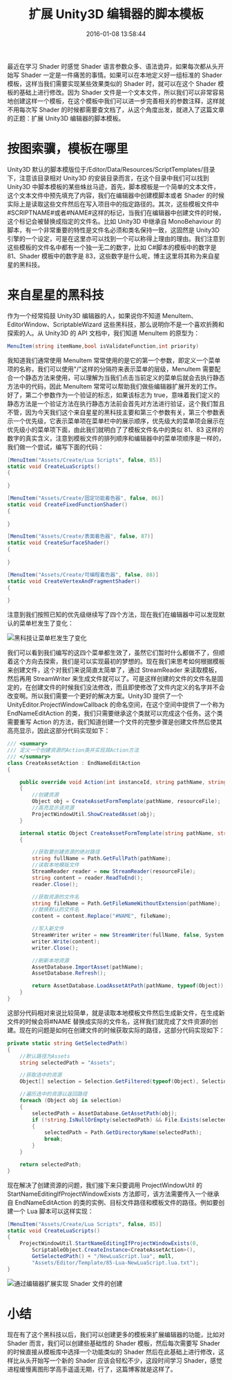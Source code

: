 ﻿---
slug: 3653662258
abbrlink: 3653662258
categories:
- Unity3D
date: 2016-01-08 13:58:44
description: 现在解决了创建资源的问题，我们接下来只要调用 ProjectWindowUtil 的 StartNameEditingIfProjectWindowExists 方法即可，该方法需要传入一个继承自 EndNameEditAction 的类的实例、目标文件路径和模板文件的路径;好了，第二个参数作为一个验证的标志，如果该标志为 true，意味着我们定义的静态方法是一个验证方法在执行静态方法前会首先对方法进行验证，这个我们暂且不管，因为今天我们这个来自星星的黑科技主要和第三个参数有关，第三个参数表示一个优先级，它表示菜单项在菜单栏中的展示顺序，优先级大的菜单项会展示在优先级小的菜单项下面，由此我们就明白了了模板文件名中的类似 81、83 这样的数字的真实含义，注意到模板文件的排列顺序和编辑器中的菜单项顺序是一样的，我们做一个尝试，编写下面的代码：;Unity3D 默认的脚本模版位于/Editor/Data/Resources/ScriptTemplates/目录下，注意该目录相对 Unity3D 的安装目录而言，在这个目录中我们可以找到 Unity3D 中脚本模板的某些蛛丝马迹，首先，脚本模板是一个简单的文本文件，这个文本文件中预先填充了内容，我们在编辑器中创建模脚本或者 Shader 的时候实际上是读取这些文件然后在写入项目中的指定路径的
tags:
- Unity3D
- 编辑器
- 模板
title: 扩展 Unity3D 编辑器的脚本模板
---

最近在学习 Shader 时感觉 Shader 语言参数众多、语法诡异，如果每次都从头开始写 Shader 一定是一件痛苦的事情。如果可以在本地定义好一组标准的 Shader 模板，这样当我们需要实现某些效果类似的 Shader 时，就可以在这个 Shader 模板的基础上进行修改。因为 Shader 文件是一个文本文件，所以我们可以非常容易地创建这样一个模板，在这个模板中我们可以进一步完善相关的参数注释，这样就不用每次写 Shader 的时候都需要查文档了，从这个角度出发，就进入了这篇文章的正题：扩展 Unity3D 编辑器的脚本模板。
<!--more-->

# 按图索骥，模板在哪里
Unity3D 默认的脚本模版位于/Editor/Data/Resources/ScriptTemplates/目录下，注意该目录相对 Unity3D 的安装目录而言，在这个目录中我们可以找到 Unity3D 中脚本模板的某些蛛丝马迹，首先，脚本模板是一个简单的文本文件，这个文本文件中预先填充了内容，我们在编辑器中创建模脚本或者 Shader 的时候实际上是读取这些文件然后在写入项目中的指定路径的。其次，这些模板文件中#SCRIPTNAME#或者#NAME#这样的标记，当我们在编辑器中创建文件的时候，这个标记会被替换成指定的文件名。比如 Unity3D 中继承自 MonoBehaviour 的脚本，有一个非常重要的特性是文件名必须和类名保持一致，这固然是 Unity3D 引擎的一个设定，可是在这里亦可以找到一个可以称得上理由的理由。我们注意到这些模板的文件名中都有一个独一无二的数字，比如 C#脚本的模板中的数字是 81、Shader 模板中的数字是 83，这些数字是什么呢，博主这里将其称为来自星星的黑科技。

# 来自星星的黑科技
作为一个经常捣鼓 Unity3D 编辑器的人，如果说你不知道 MenuItem、EditorWindow、ScriptableWizard 这些黑科技，那么说明你不是一个喜欢折腾和探索的人。从 Unity3D 的 API 文档中，我们知道 MenuItem 的原型为：
```csharp
MenuItem(string itemName,bool isValidateFunction,int priority) 
```
我知道我们通常使用 MenuItem 常常使用的是它的第一个参数，即定义一个菜单项的名称，我们可以使用"/"这样的分隔符来表示菜单的层级，MenuItem 需要配合一个静态方法来使用，可以理解为当我们点击当前定义的菜单后就会去执行静态方法中的代码，因此 MenuItem 常常可以帮助我们做些编辑器扩展开发的工作。好了，第二个参数作为一个验证的标志，如果该标志为 true，意味着我们定义的静态方法是一个验证方法在执行静态方法前会首先对方法进行验证，这个我们暂且不管，因为今天我们这个来自星星的黑科技主要和第三个参数有关，第三个参数表示一个优先级，它表示菜单项在菜单栏中的展示顺序，优先级大的菜单项会展示在优先级小的菜单项下面，由此我们就明白了了模板文件名中的类似 81、83 这样的数字的真实含义，注意到模板文件的排列顺序和编辑器中的菜单项顺序是一样的，我们做一个尝试，编写下面的代码：
```csharp
[MenuItem("Assets/Create/Lua Scripts", false, 85)]
static void CreateLuaScripts()
{
        
}

[MenuItem("Assets/Create/固定功能着色器", false, 86)]
static void CreateFixedFunctionShader()
{
        
}

[MenuItem("Assets/Create/表面着色器", false, 87)]
static void CreateSurfaceShader()
{
       
}

[MenuItem("Assets/Create/可编程着色器", false, 88)]
static void CreateVertexAndFragmentShader()
{
        
}
```
注意到我们按照已知的优先级继续写了四个方法，现在我们在编辑器中可以发现默认的菜单栏发生了变化：

![黑科技让菜单栏发生了变化](https://i.loli.net/2021/10/18/ZeBFMRDiGk24fSz.png)

我们可以看到我们编写的这四个菜单都生效了，虽然它们暂时什么都做不了，但顺着这个方向去探索，我们是可以实现最初的梦想的。现在我们来思考如何根据模板来创建文件，这个对我们来说简直太简单了，通过 StreamReader 来读取模板，然后再用 StreamWriter 来生成文件就可以了。可是这样创建的文件的文件名是固定的，在创建文件的时候我们没法修改，而且即使修改了文件内定义的名字并不会改变啊。所以我们需要一个更好的解决方案。Unity3D 提供了一个 UnityEditor.ProjectWindowCallback 的命名空间，在这个空间中提供了一个称为 EndNameEditAction 的类，我们只需要继承这个类就可以完成这个任务。这个类需要重写 Action 的方法，我们知道创建一个文件的完整步骤是创建文件然后使其高亮显示，因此这部分代码实现如下：
```csharp
/// <summary>
/// 定义一个创建资源的Action类并实现其Action方法
/// </summary>
class CreateAssetAction : EndNameEditAction
{

    public override void Action(int instanceId, string pathName, string resourceFile)
    {
        //创建资源
        Object obj = CreateAssetFormTemplate(pathName, resourceFile);
        //高亮显示该资源
        ProjectWindowUtil.ShowCreatedAsset(obj);
    }

    internal static Object CreateAssetFormTemplate(string pathName, string resourceFile)
    {

        //获取要创建资源的绝对路径
        string fullName = Path.GetFullPath(pathName);
        //读取本地模版文件
        StreamReader reader = new StreamReader(resourceFile);
        string content = reader.ReadToEnd();
        reader.Close();

        //获取资源的文件名
        string fileName = Path.GetFileNameWithoutExtension(pathName);
        //替换默认的文件名
        content = content.Replace("#NAME", fileName);

        //写入新文件
        StreamWriter writer = new StreamWriter(fullName, false, System.Text.Encoding.UTF8);
        writer.Write(content);
        writer.Close();

        //刷新本地资源
        AssetDatabase.ImportAsset(pathName);
        AssetDatabase.Refresh();

        return AssetDatabase.LoadAssetAtPath(pathName, typeof(Object));
    }
}
```
这部分代码相对来说比较简单，就是读取本地模板文件然后生成新文件，在生成新文件的时候会将#NAME 替换成实际的文件名，这样我们就完成了文件资源的创建。现在的问题是如何在创建文件的时候获取实际的路径，这部分代码实现如下：
```csharp
private static string GetSelectedPath()
{
    //默认路径为Assets
    string selectedPath = "Assets";

    //获取选中的资源
    Object[] selection = Selection.GetFiltered(typeof(Object), SelectionMode.Assets);

    //遍历选中的资源以返回路径
    foreach (Object obj in selection)
    {
        selectedPath = AssetDatabase.GetAssetPath(obj);
        if (!string.IsNullOrEmpty(selectedPath) && File.Exists(selectedPath))
        {
            selectedPath = Path.GetDirectoryName(selectedPath);
            break;
        }
    }

    return selectedPath;
}
```
现在解决了创建资源的问题，我们接下来只要调用 ProjectWindowUtil 的 StartNameEditingIfProjectWindowExists 方法即可，该方法需要传入一个继承自 EndNameEditAction 的类的实例、目标文件路径和模板文件的路径。例如要创建一个 Lua 脚本可以这样实现：
```csharp
[MenuItem("Assets/Create/Lua Scripts", false, 85)]
static void CreateLuaScripts()
{
    ProjectWindowUtil.StartNameEditingIfProjectWindowExists(0,
        ScriptableObject.CreateInstance<CreateAssetAction>(),
        GetSelectedPath() + "/NewLuaScript.lua", null,
        "Assets/Editor/Template/85-Lua-NewLuaScript.lua.txt");
}
```

![通过编辑器扩展实现 Shader 文件的创建](https://i.loli.net/2021/10/18/y3p5Gf81XLaKkle.gif)


# 小结
现在有了这个黑科技以后，我们可以创建更多的模板来扩展编辑器的功能，比如对 Shader 而言，我们可以创建些基础性的 Shader 模板，然后每次需要写 Shader 的时候直接从模板库中选择一个功能类似的 Shader 然后在此基础上进行修改，这样比从头开始写一个新的 Shader 应该会轻松不少，这段时间学习 Shader，感觉进程缓慢离图形学高手遥遥无期，行了，这篇博客就是这样了。

